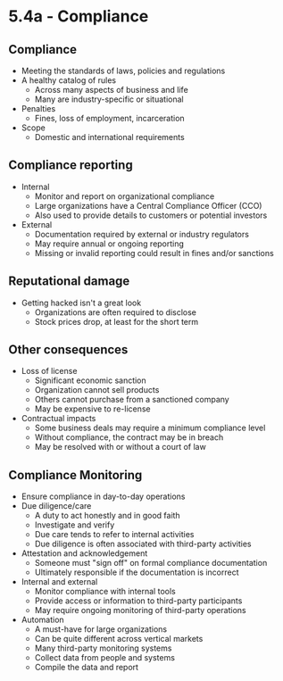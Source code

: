 # 5.4a - Compliance
## Compliance
- Meeting the standards of laws, policies and regulations
- A healthy catalog of rules
	- Across many aspects of business and life
	- Many are industry-specific or situational
- Penalties
	- Fines, loss of employment, incarceration
- Scope
	- Domestic and international requirements
## Compliance reporting
- Internal
	- Monitor and report on organizational compliance
	- Large organizations have a Central Compliance Officer (CCO)
	- Also used to provide details to customers or potential investors
- External
	- Documentation required by external or industry regulators
	- May require annual or ongoing reporting
	- Missing or invalid reporting could result in fines and/or sanctions
## Reputational damage
- Getting hacked isn't a great look
	- Organizations are often required to disclose
	- Stock prices drop, at least for the short term
## Other consequences
- Loss of license
	- Significant economic sanction
	- Organization cannot sell products
	- Others cannot purchase from a sanctioned company
	- May be expensive to re-license
- Contractual impacts
	- Some business deals may require a minimum compliance level
	- Without compliance, the contract may be in breach
	- May be resolved with or without a court of law
## Compliance Monitoring
- Ensure compliance in day-to-day operations
- Due diligence/care
	- A duty to act honestly and in good faith
	- Investigate and verify
	- Due care tends to refer to internal activities
	- Due diligence is often associated with third-party activities
- Attestation and acknowledgement
	- Someone must "sign off" on formal compliance documentation
	- Ultimately responsible if the documentation is incorrect
- Internal and external
	- Monitor compliance with internal tools
	- Provide access or information to third-party participants
	- May require ongoing monitoring of third-party operations
- Automation
	- A must-have for large organizations
	- Can be quite different across vertical markets
	- Many third-party monitoring systems
	- Collect data from people and systems
	- Compile the data and report
